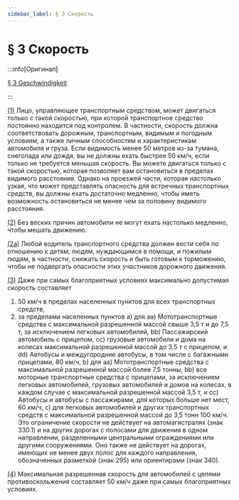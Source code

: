 ```yaml
---
sidebar_label: § 3 Скорость
---
```


# § 3 Скорость

:::info[Оригинал]

[§ 3 Geschwindigkeit](https://www.gesetze-im-internet.de/stvo_2013/__3.html)

:::


<span id="1">[(1)](#1)</span> Лицо, управляющее транспортным средством, может двигаться только с такой скоростью, при
которой транспортное средство постоянно находится под контролем. В частности, скорость должна
соответствовать дорожным, транспортным, видимым и погодным условиям, а также личным
способностям и характеристикам автомобиля и груза. Если видимость менее 50 метров из-за тумана,
снегопада или дождя, вы не должны ехать быстрее 50 км/ч, если только не требуется меньшая скорость.
Вы можете двигаться только с такой скоростью, которая позволяет вам остановиться в пределах
видимого расстояния. Однако на проезжей части, которая настолько узкая, что может представлять
опасность для встречных транспортных средств, вы должны ехать достаточно медленно, чтобы иметь
возможность остановиться не менее чем за половину видимого расстояния.


<span id="2">[(2)](#2)</span> Без веских причин автомобили не могут ехать настолько медленно, чтобы мешать движению.


<span id="2a">[(2a)](#2a)</span> Любой водитель транспортного средства должен вести себя по отношению к детям, людям,
нуждающимся в помощи, и пожилым людям, в частности, снижать скорость и быть готовым к торможению,
чтобы не подвергать опасности этих участников дорожного движения.


<span id="3">[(3)](#3)</span> Даже при самых благоприятных условиях максимально допустимая скорость составляет
1. 50 км/ч в пределах населенных пунктов для всех транспортных средств,
2. за пределами населенных пунктов
a) для
aa) Мототранспортные средства с максимальной разрешенной массой свыше 3,5 т
и до 7,5 т, за исключением легковых автомобилей,
bb) Пассажирский автомобиль с прицепом,
cc) грузовые автомобили и дома на колесах максимальной разрешенной массой до
3,5 т с прицепом, и
dd) Автобусы и междугородние автобусы, в
том числе с багажными прицепами, 80 км/ч,
b) для
aa) Мототранспортные средства с максимальной разрешенной массой более 7,5 тонны,
bb) все моторные транспортные средства с прицепами, за исключением легковых
автомобилей, грузовых автомобилей и домов на колесах, в каждом случае с
максимальной разрешенной массой 3,5 т, и
cc) Автобусы и автобусы с пассажирами, для которых больше нет мест, 60 км/ч,
c) для легковых автомобилей и других транспортных средств с максимальной
разрешенной массой до 3,5 тонн
100 км/ч.
Это ограничение скорости не действует на автомагистралях (знак 330.1) и на других
дорогах с полосами для движения в одном направлении, разделенными центральными
ограждениями или другими сооружениями. Оно также не действует на дорогах,
имеющих не менее двух полос для каждого направления, обозначенных разметкой
(знак 295) или ориентирами (знак 340).


<span id="4">[(4)](#4)</span> Максимальная разрешенная скорость для автомобилей с цепями противоскольжения составляет
50 км/ч даже при самых благоприятных условиях.
